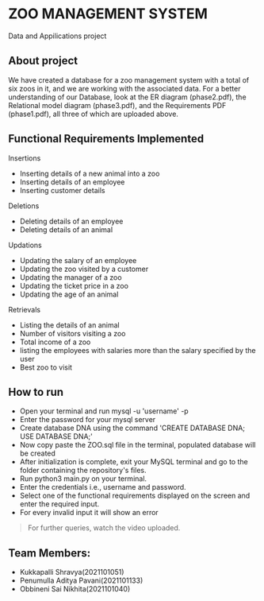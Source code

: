 # ZOO MANAGEMENT SYSTEM

Data and Appilications project  

## About project

We have created a database for a zoo management system with a total of six zoos in it, and we are working with the associated data. For a better understanding of our Database, look at the ER diagram (phase2.pdf), the Relational model diagram (phase3.pdf), and the Requirements PDF (phase1.pdf), all three of which are uploaded above.

## Functional Requirements Implemented

Insertions

- Inserting details of a new animal into a zoo
- Inserting details of an employee
- Inserting customer details

Deletions

- Deleting details of an employee
- Deleting details of an animal

Updations

- Updating the salary of an employee
- Updating the zoo visited by a customer
- Updating the manager of a zoo
- Updating the ticket price in a zoo
- Updating the age of an animal

Retrievals

- Listing the details of an animal
- Number of visitors visiting a zoo
- Total income of a zoo
- listing the employees with salaries more than the salary specified by the user
- Best zoo to visit

## How to run

- Open your terminal and run mysql -u 'username' -p
- Enter the password for your mysql server
- Create database DNA using the command 'CREATE DATABASE DNA; USE DATABASE DNA;'
- Now copy paste the ZOO.sql file in the terminal, populated database will be created
- After initialization is complete, exit your MySQL terminal and go to the folder containing the repository's files.
- Run python3 main.py on your terminal.
- Enter the credentials i.e., username and password.
- Select one of the functional requirements displayed on the screen and enter the required input.
- For every invalid input it will show an error

> For further queries, watch the video uploaded.

## Team Members:
- Kukkapalli Shravya(2021101051)
- Penumulla Aditya Pavani(2021101133)                                           
- Obbineni Sai Nikhita(2021101040)
